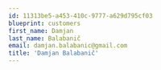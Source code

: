 ```yaml
---
id: 11313be5-a453-410c-9777-a629d795cf03
blueprint: customers
first_name: Damjan
last_name: Balabanič
email: damjan.balabanic@gmail.com
title: 'Damjan Balabanič'
---
```

